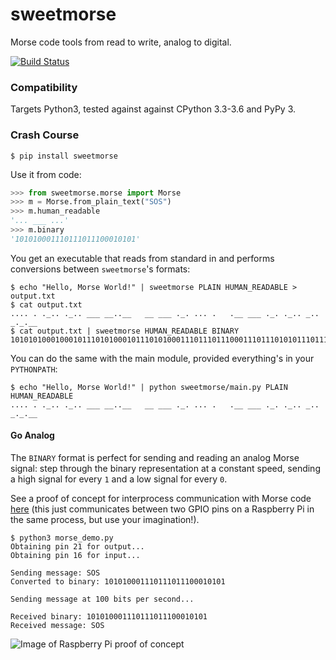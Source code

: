 # sweetmorse

Morse code tools from read to write, analog to digital.

[![Build Status](https://travis-ci.org/Jdsleppy/sweetmorse.svg?branch=master)](https://travis-ci.org/Jdsleppy/sweetmorse)

### Compatibility

Targets Python3, tested against against CPython 3.3-3.6 and PyPy 3.

### Crash Course

```
$ pip install sweetmorse
```

Use it from code:
```python
>>> from sweetmorse.morse import Morse
>>> m = Morse.from_plain_text("SOS")
>>> m.human_readable
'... ___ ...'
>>> m.binary
'101010001110111011100010101'
```
You get an executable that reads from standard in and performs conversions between `sweetmorse`'s formats:
```
$ echo "Hello, Morse World!" | sweetmorse PLAIN HUMAN_READABLE > output.txt
$ cat output.txt
.... . ._.. ._.. ___ __..__   __ ___ ._. ... .   .__ ___ ._. ._.. _.. _._.__
$ cat output.txt | sweetmorse HUMAN_READABLE BINARY
101010100010001011101010001011101010001110111011100011101110101011101110000000111011100011101110111000101110100010101000100000001011101110001110111011100010111010001011101010001110101
```

You can do the same with the main module, provided everything's in your `PYTHONPATH`:
```
$ echo "Hello, Morse World!" | python sweetmorse/main.py PLAIN HUMAN_READABLE
.... . ._.. ._.. ___ __..__   __ ___ ._. ... .   .__ ___ ._. ._.. _.. _._.__
```

#### Go Analog

The `BINARY` format is perfect for sending and reading an analog Morse signal: step through the binary representation at a constant speed, sending a high signal for every `1` and a low signal for every `0`.

See a proof of concept for interprocess communication with Morse code [here](/example)  (this just communicates between two GPIO pins on a Raspberry Pi in the same process, but use your imagination!).
```
$ python3 morse_demo.py
Obtaining pin 21 for output...
Obtaining pin 16 for input...

Sending message: SOS
Converted to binary: 101010001110111011100010101

Sending message at 100 bits per second...

Received binary: 101010001110111011100010101
Received message: SOS
```

![Image of Raspberry Pi proof of concept](/example/circuit.jpg)